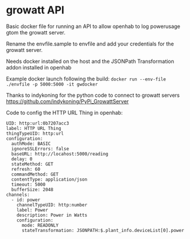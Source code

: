# growatt API
Basic docker file for running an API to allow openhab to log powerusage gtom the growatt server.

Rename the envfile.sample to envfile and add your credentials for the growatt server.

Needs docker installed on the host and the JSONPath Transformation addon installed in openhab

Example docker launch following the build:
`docker run --env-file ./envfile -p 5000:5000 -it gwdocker`

Thanks to indykoning for the python code to connect to growatt servers https://github.com/indykoning/PyPi_GrowattServer

Code to config the HTTP URL Thing in openhab:

```
UID: http:url:0b7207acc3
label: HTTP URL Thing
thingTypeUID: http:url
configuration:
  authMode: BASIC
  ignoreSSLErrors: false
  baseURL: http://locahost:5000/reading
  delay: 0
  stateMethod: GET
  refresh: 60
  commandMethod: GET
  contentType: application/json
  timeout: 5000
  bufferSize: 2048
channels:
  - id: power
    channelTypeUID: http:number
    label: Power
    description: Power in Watts
    configuration:
      mode: READONLY
      stateTransformation: JSONPATH:$.plant_info.deviceList[0].power
```
